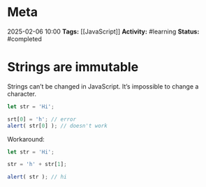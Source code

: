# Meta
2025-02-06 10:00
**Tags:** [[JavaScript]]
**Activity:** #learning 
**Status:** #completed 

# Strings are immutable

Strings can’t be changed in JavaScript. It’s impossible to change a character.
```JavaScript title:example.js
let str = 'Hi';

srt[0] = 'h'; // error
alert( str[0] ); // doesn't work
```

Workaround:
```JavaScript title:example.js
let str = 'Hi';

str = 'h' + str[1];

alert( str ); // hi
```